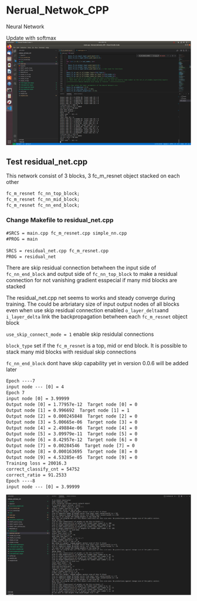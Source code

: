 # Nerual_Netwok_CPP
Neural Network

Update with softmax
![](MNIST_with_softmax.png)

## Test residual_net.cpp
This network consist of 3 blocks, 3 fc_m_resnet object stacked on each other

    fc_m_resnet fc_nn_top_block;
    fc_m_resnet fc_nn_mid_block;
    fc_m_resnet fc_nn_end_block;

### Change Makefile to residual_net.cpp

    #SRCS = main.cpp fc_m_resnet.cpp simple_nn.cpp
    #PROG = main

    SRCS = residual_net.cpp fc_m_resnet.cpp 
    PROG = residual_net


 There are skip residual connection betwheen the input side of `fc_nn_end_block` and output side of `fc_nn_top_block` 
 to make a residual connection for not vanishing gradient esspecial if many mid blocks are stacked 
 
 The residual_net.cpp net seems to works and steady converge during training.
 The could be arbriatary size of input output nodes of all blocks even when use skip residual connection enabled
 `o_layer_delta`and `i_layer_delta` link the backpropagation betwheen each `fc_m_resnet` object block 
 
 `use_skip_connect_mode = 1` enable skip residulal connections
 
 `block_type` set if the `fc_m_resnet` is a top, mid or end block. It is possible to stack many mid blocks with residual skip connections
 
 `fc_nn_end_block` dont have skip capability yet in version 0.0.6 will be added later 
 
    Epoch ----7
    input node --- [0] = 4
    Epoch 7
    input node [0] = 3.99999
    Output node [0] = 1.77957e-12  Target node [0] = 0
    Output node [1] = 0.996692  Target node [1] = 1
    Output node [2] = 0.000245848  Target node [2] = 0
    Output node [3] = 5.00665e-06  Target node [3] = 0
    Output node [4] = 2.49884e-06  Target node [4] = 0
    Output node [5] = 3.09979e-11  Target node [5] = 0
    Output node [6] = 8.42957e-12  Target node [6] = 0
    Output node [7] = 0.00284546  Target node [7] = 0
    Output node [8] = 0.000163695  Target node [8] = 0
    Output node [9] = 4.53285e-05  Target node [9] = 0
    Training loss = 20016.3
    correct_classify_cnt = 54752
    correct_ratio = 91.2533
    Epoch ----8
    input node --- [0] = 3.99999

![](residual_net_7_layer_in_total_c.png)

